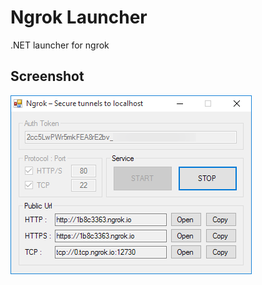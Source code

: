# Ngrok Launcher
.NET launcher for ngrok

## Screenshot
![Screenshot](https://github.com/hariimurti/Ngrok_Launcher/raw/master/Screenshot/2017-09-09_184447.png)
